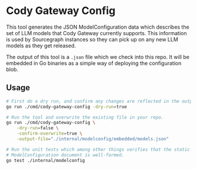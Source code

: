 # Cody Gateway Config

This tool generates the JSON ModelConfiguration data which describes the set of
LLM models that Cody Gateway currently supports. This information is used by
Sourcegraph instances so they can pick up on any new LLM models as they get
released.

The output of this tool is a `.json` file which we check into this repo. It will
be embedded in Go binaries as a simple way of deploying the configuration blob.

## Usage

```zsh
# First do a dry run, and confirm any changes are reflected in the output.
go run ./cmd/cody-gateway-config -dry-run=true

# Run the tool and overwrite the existing file in your repo.
go run ./cmd/cody-gateway-config \
    -dry-run=false \
    -confirm-overwrite=true \
    -output-file="./internal/modelconfig/embedded/models.json"

# Run the unit tests which among other things verifies that the static
# ModelConfiguration document is well-formed.
go test ./internal/modelconfig
```
